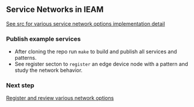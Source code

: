 ## Service Networks in IEAM

[See src for various service network options implementation detail](https://github.com/edgedock/example/tree/master/network/publish/src)

### Publish example services
- After cloning the repo run `make` to build and publish all services and patterns. 
- See register secton to `register` an edge device node with a pattern and study the network behavior. 


### Next step

[Register and review various network options](https://github.com/edgedock/example/tree/master/network/register)
